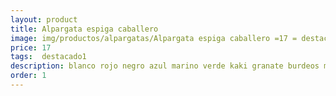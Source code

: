 ```yaml
---
layout: product
title: Alpargata espiga caballero 
image: img/productos/alpargatas/Alpargata espiga caballero =17 = destacado1 =blanco rojo negro azul marino verde kaki granate burdeos marrón beige.webp
price: 17 
tags:  destacado1 
description: blanco rojo negro azul marino verde kaki granate burdeos marrón beige
order: 1
---
```

